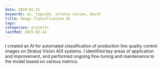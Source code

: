 ```yaml
---
date: 2024-01-21
keywords: ai, topside, stratus vision, bosch
title: Image Classification AI
tags:
categories: projects
lastMod: 2025-02-14
---
```

I created an AI for automated classification of production line quality control images on Stratus Vision AOI systems. I identified key areas of application and improvement, and performed ongoing fine-tuning and maintenance to the model based on various metrics.
